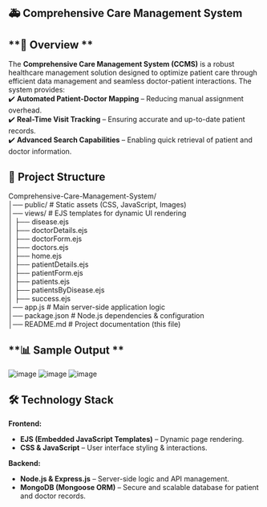 ## **🚑 Comprehensive Care Management System**
## **📌 Overview **
The **Comprehensive Care Management System (CCMS)** is a robust healthcare management solution designed to optimize patient care through efficient data management and seamless doctor-patient interactions. The system provides:  
✔️ **Automated Patient-Doctor Mapping** – Reducing manual assignment overhead.  
✔️ **Real-Time Visit Tracking** – Ensuring accurate and up-to-date patient records.  
✔️ **Advanced Search Capabilities** – Enabling quick retrieval of patient and doctor information.  

## **📂 Project Structure**
Comprehensive-Care-Management-System/  
│── public/                   # Static assets (CSS, JavaScript, Images)  
│── views/                    # EJS templates for dynamic UI rendering  
│   ├── disease.ejs  
│   ├── doctorDetails.ejs  
│   ├── doctorForm.ejs  
│   ├── doctors.ejs  
│   ├── home.ejs  
│   ├── patientDetails.ejs  
│   ├── patientForm.ejs  
│   ├── patients.ejs  
│   ├── patientsByDisease.ejs  
│   ├── success.ejs  
│── app.js                     # Main server-side application logic  
│── package.json               # Node.js dependencies & configuration  
│── README.md                  # Project documentation (this file)  
## **📊 Sample Output **
![image](https://github.com/user-attachments/assets/71485c96-087a-441b-8ee3-7058a0b7882c)
![image](https://github.com/user-attachments/assets/fd3d52ed-a9d6-47ba-a7e5-ffd1ae780c47)
![image](https://github.com/user-attachments/assets/4ed4f6e0-5d5d-4653-b153-a44ee888301f)

## **🛠 Technology Stack**
**Frontend:**  
- **EJS (Embedded JavaScript Templates)** – Dynamic page rendering.  
- **CSS & JavaScript** – User interface styling & interactions.  

**Backend:**  
- **Node.js & Express.js** – Server-side logic and API management.  
- **MongoDB (Mongoose ORM)** – Secure and scalable database for patient and doctor records.  









